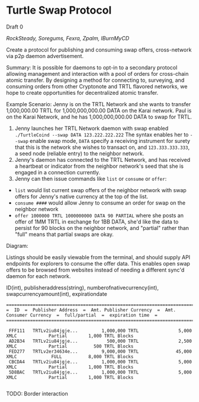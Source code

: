 # Turtle Swap Protocol
Draft 0





*RockSteady, Soregums, Fexra, Zpalm, IBurnMyCD*

Create a protocol for publishing and consuming swap offers, cross-network via p2p daemon advertisement.

Summary: It is possible for daemons to opt-in to a secondary protocol allowing management and interaction with a pool of orders for cross-chain atomic transfer.
By designing a method for connecting to, surveying, and consuming orders from other Cryptonote and TRTL flavored networks, we hope to create opportunities for decentralized atomic transfer.

Example Scenario: Jenny is on the TRTL Network and she wants to transfer 1,000,000.00 TRTL for 1,000,000,000.00 DATA on the Karai network. Paul is on the Karai Network, and he has 1,000,000,000.00 DATA to swap for TRTL.

1. Jenny launches her TRTL Network daemon with swap enabled ```./TurtleCoind --swap DATA 123.222.222.222```
The syntax enables her to `--swap` enable swap mode, `DATA` specify a receiving instrument for surety that this is the network she wishes to transact on, and `123.333.333.333`, a seed node (reliable entry) to the neighbor network.
2. Jenny's daemon has connected to the TRTL Network, and has received a heartbeat or indicator from the neighbor network's seed that she is engaged in a connection currently.
3. Jenny can then issue commands like `list` or `consume` or `offer`:
  - `list` would list current swap offers of the neighbor network with swap offers for Jenny's native currency at the top of the list.
  - `consume ####` would allow Jenny to consume an order for swap on the neighbor network
  - `offer 1000000 TRTL 1000000000 DATA 90 PARTIAL` where she posts an offer of 1MM TRTL in exchange for 1BB DATA, she'd like the data to persist for 90 blocks on the neighbor network, and "partial" rather than "full" means that partial swaps are okay.
  
Diagram:

Listings should be easily viewable from the terminal, and should supply API endpoints for explorers to consume the offer data. This enables open swap offers to be browsed from websites instead of needing a different sync'd daemon for each network.

ID(int), publisheraddress(string), numberofnativecurrency(int), swapcurrencyamount(int), expirationdate
```
==========================================================================================================================
=  ID  =  Publisher Address  =  Amt. Publisher Currency  =  Amt. Consumer Currency  =  full/partial  =  expiration time  =
==========================================================================================================================

 FFF111   TRTLv2iu84jgje...         1,000,000 TRTL               5,000 XMLC            Partial        1,000 TRTL Blocks
 AD2B34   TRTLv2iu84jgje...           500,000 TRTL               2,500 XMLC            Partial          500 TRTL Blocks
 FED277   TRTLv2er34634e...         9,000,000 TRTL              45,000 XMLC             FULL          8,000 TRTL Blocks
 CBCDA4   TRTLv2iu84jgje...         1,000,000 TRTL               5,000 XMLC            Partial        1,000 TRTL Blocks
 5D8BAC   TRTLv2iu84jgje...         1,000,000 TRTL               5,000 XMLC            Partial        1,000 TRTL Blocks
 
 ```
 
 TODO: Border interaction
